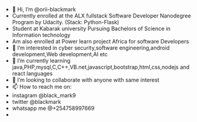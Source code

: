 - 👋 Hi, I’m @orii-blackmark
- Currently enrolled at the ALX fullstack Software Developer Nanodegree Program by Udacity. (Stack: Python-Flask)
- Student at Kabarak university Pursuing Bachelors of Science in Information technology
- Am also enrolled at Power learn project Africa for software Developers
- 👀 I’m interested in cyber security,software engineering,android development,Web development,AI etc
- 🌱 I’m currently learning java,PHP,mysql,C,C++,VB.net,javascript,bootstrap,html,css,nodejs and react languages
- 💞️ I’m looking to collaborate with anyone with same interest
- 📫 How to reach me on:
- instagram @black_mark9
- twitter @blackmark
- whatsapp me @+254758997669
- 

<!---
orii-blackmark/orii-blackmark is a ✨ special ✨ repository because its `README.md` (this file) appears on your GitHub profile.
You can click the Preview link to take a look at your changes.
--->
